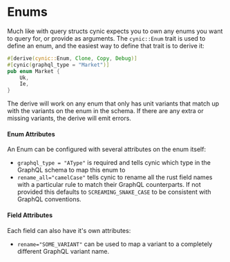 # Enums

Much like with query structs cynic expects you to own any enums you want to
query for, or provide as arguments. The `cynic::Enum` trait is used to define
an enum, and the easiest way to define that trait is to derive it:

```rust
#[derive(cynic::Enum, Clone, Copy, Debug)]
#[cynic(graphql_type = "Market")]
pub enum Market {
    Uk,
    Ie,
}
```

The derive will work on any enum that only has unit variants that match up with
the variants on the enum in the schema. If there are any extra or missing
variants, the derive will emit errors.

#### Enum Attributes

An Enum can be configured with several attributes on the enum itself:

- `graphql_type = "AType"` is required and tells cynic which type in the
  GraphQL schema to map this enum to
- `rename_all="camelCase"` tells cynic to rename all the rust field names with
  a particular rule to match their GraphQL counterparts. If not provided this
  defaults to `SCREAMING_SNAKE_CASE` to be consistent with GraphQL conventions.

<!-- TODO: list of the rename rules, possibly pulled from codegen docs -->

#### Field Attributes

Each field can also have it's own attributes:

- `rename="SOME_VARIANT"` can be used to map a variant to a completely
  different GraphQL variant name.

<!-- TODO: example of the above?  Better wording -->
